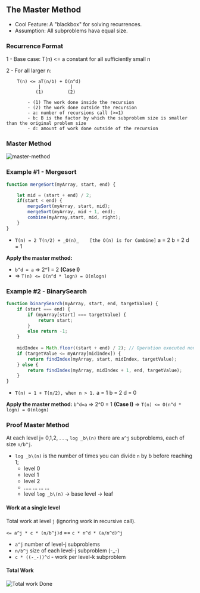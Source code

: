 
## The Master Method

- Cool Feature: A "blackbox" for solving recurrences.
- Assumption: All subproblems hava equal size.

### Recurrence Format
1 - Base case: T(n) <=  a constant for all sufficiently small n

2 - For all larger n:  
```
	T(n) <= aT(n/b) + O(n^d)
 			| 			|
		   (1)         (2)
		
		- (1) The work done inside the recursion 
		- (2) the work done outside the recursion
		- a: number of recursions call (>=1)
		- b: B is the factor by which the subproblem size is smaller than the original problem size
		- d: amount of work done outside of the recursion
```

### Master Method
![master-method](https://github.com/AugustoCalado/Data-Structures-And-Algorithms/blob/master/Stanford-Algorithms-Specialization/DivideConquer-Sorting-Searching-Randomized-Algorithms/week-2/resources/master-method.png)

### Example #1 - Mergesort
```js
function mergeSort(myArray, start, end) {

	let mid = (start + end) / 2;
	if(start < end) {
		mergeSort(myArray, start, mid);
		mergeSort(myArray, mid + 1, end);
		combine(myArray,start, mid, right);
	}
}
```

- `T(n) = 2 T(n/2) + _O(n)_    [the O(n) is for Combine]`
a = 2
b = 2
d = 1

**Apply the master method:**
- `b^d = a` => 2^1 = 2 **(Case I)**
- => `T(n) <= O(n^d * logn) = O(nlogn)`

### Example #2 - BinarySearch
```js
function binarySearch(myArray, start, end, targetValue) {
    if (start === end) {
        if (myArray[start] === targetValue) {
            return start;
        }
        else return -1;
    }
    
    midIndex = Math.floor((start + end) / 2); // Operation executed non-recursively 
    if (targetValue <= myArray[midIndex]) {
        return findIndex(myArray, start, midIndex, targetValue);
    } else {
        return findIndex(myArray, midIndex + 1, end, targetValue);
    }
}
```

- `T(n) = 1 + T(n/2), when n > 1.`
a = 1
b = 2
d = 0

**Apply the master method:**
`b^d=a` => 2^0 = 1 **(Case I)**
=> `T(n) <= O(n^d * logn) = O(nlogn)`


### Proof Master Method

At each level j= 0,1,2, . . ., `log _b\(n)` there are `a^j` subproblems, each of size `n/b^j`.
-	`log _b\(n)` is the number of times you can divide `n` by b before reaching 1;
	-	level 0
	-	level 1
	-	level 2
	-	..... ... ... ...
	-	level `log _b\(n)` -> base level -> leaf

#### Work at	a single level
Total work at level `j` (ignoring work in recursive call).

`<= a^j * c * (n/b^j)d` == `c * n^d * (a/n^d)^j`
- `a^j` number of level-j subproblems
- `n/b^j` size of each level-j subproblem  (-_-)
- `c * ((-_-))^d` - work per level-k subproblem

#### Total Work
![Total work Done](https://github.com/AugustoCalado/Data-Structures-And-Algorithms/blob/master/Stanford-Algorithms-Specialization/DivideConquer-Sorting-Searching-Randomized-Algorithms/week-2/resources/total-work-master-method.png)
